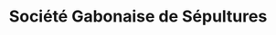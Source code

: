 ---
title: "Société Gabonaise de Sépultures"
url: /libreville/societe-gabonaise-de-sepultures/
shop: Bestattungen
---